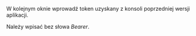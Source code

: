 W kolejnym oknie wprowadź token uzyskany z konsoli poprzedniej wersji aplikacji.

Należy wpisać bez słowa *Bearer*.
